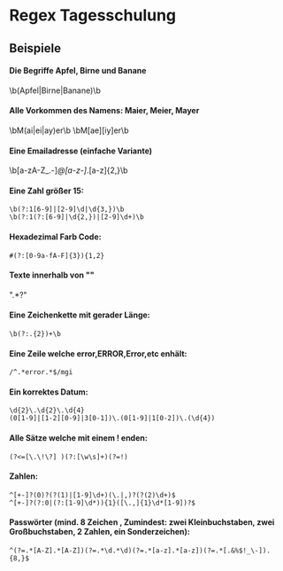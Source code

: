 # Regex Tagesschulung

## Beispiele

#### Die Begriffe Apfel, Birne und Banane
\b(Apfel|Birne|Banane)\b

#### Alle Vorkommen des Namens: Maier, Meier, Mayer
\bM(ai|ei|ay)er\b
\bM[ae][iy]er\b

#### Eine Emailadresse (einfache Variante)
\b[a-zA-Z_.\-]*@[a-z\-]*\.[a-z]{2,}\b

#### Eine Zahl größer 15:
    \b(?:1[6-9]|[2-9]\d|\d{3,})\b
    \b(?:1(?:[6-9]|\d{2,})|[2-9]\d+)\b

#### Hexadezimal Farb Code:
    #(?:[0-9a-fA-F]{3}){1,2}

#### Texte innerhalb von ""
".*?"

#### Eine Zeichenkette mit gerader Länge:
    \b(?:.{2})+\b

#### Eine Zeile welche error,ERROR,Error,etc enhält:
    /^.*error.*$/mgi

#### Ein korrektes Datum:
    \d{2}\.\d{2}\.\d{4}
    (0[1-9]|[1-2][0-9]|3[0-1])\.(0[1-9]|1[0-2])\.(\d{4}) 

#### Alle Sätze welche mit einem ! enden:
    (?<=[\.\!\?] )(?:[\w\s]+)(?=!)

#### Zahlen:
    ^[+-]?(0)?(?(1)|[1-9]\d+)(\.|,)?(?(2)\d+)$
    ^[+-]?(?:0|(?:[1-9]\d*)){1}([\.,]{1}\d*[1-9])?$

#### Passwörter (mind. 8 Zeichen , Zumindest: zwei Kleinbuchstaben, zwei Großbuchstaben, 2 Zahlen, ein Sonderzeichen):
    ^(?=.*[A-Z].*[A-Z])(?=.*\d.*\d)(?=.*[a-z].*[a-z])(?=.*[.&%$!_\-]).{8,}$

